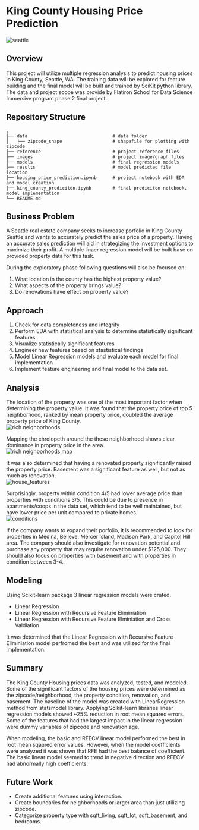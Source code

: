 # King County Housing Price Prediction
![seattle](https://cdn.britannica.com/41/41341-050-1C78C21D/Seattle-background-Mount-Rainier.jpg)

## Overview
This project will utilize multiple regression analysis to predict housing prices in King County, Seattle, WA. The training data will be explored for feature building and the final model will be built and trained by SciKit python library. The data and project scope was provide by Flatiron School for Data Science Immersive program phase 2 final project. 

## Repository Structure
    .
    ├── data                                # data folder
    │   ├── zipcode_shape                   # shapefile for plotting with zipcode
    ├── reference                           # project reference files
    ├── images                              # project image/graph files
    ├── models                              # final regression models
    ├── results                             # model predicted file location
    ├── housing_price_prediction.ipynb      # project notebook with EDA and model creation
    ├── king_county_prediciton.ipynb        # final prediciton notebook, model implementation
    └── README.md


## Business Problem
A Seattle real estate company seeks to increase porfolio in King County Seattle and wants to accurately predict the sales price of a property. Having an accurate sales prediction will aid in strategizing the investment options to maximize their profit. A multiple linaer regression model will be built base on provided property data for this task. 

During the exploratory phase following questions will also be focused on:
1. What location in the county has the highest property value?
2. What aspects of the property brings value?
3. Do renovations have effect on property value?

## Approach
1. Check for data completeness and integrity
2. Perform EDA with statistical analysis to determine statistically significant features
3. Visualize statistically significant features
4. Engineer new features based on stastistical findings
5. Model Linear Regression models and evaluate each model for final implementation
6. Implement feature engineering and final model to the data set. 

## Analysis
The location of the property was one of the most important factor when determining the property value. It was found that the property price of top 5 neighborhood, ranked by mean property price, doubled the average property price of King County.<br>
![rich neighborhoods](https://github.com/yunghanjeong/King_County_Housing_Price_Prediction/blob/main/images/high_price_neighborhood.png?raw=true)<br>

Mapping the chrolopeth around the these neighborhood shows clear dominance in property price in the area. <br>
![rich neighborhoods map](https://github.com/yunghanjeong/King_County_Housing_Price_Prediction/blob/main/images/zipcode_price_heatmap.png?raw=true)<br>

It was also determined that having a renovated property significantly raised the property price. Basement was a significant feature as well, but not as much as renovation. <br>
![house_features](https://github.com/yunghanjeong/King_County_Housing_Price_Prediction/blob/main/images/basement_renovation_value.png?raw=true)<br>

Surprisingly, property within condition 4/5 had lower average price than properties with conditions 3/5. This could be due to presence in apartments/coops in the data set, which tend to be well maintained, but have lower price per unit compared to private homes. <br>
![conditions](https://github.com/yunghanjeong/King_County_Housing_Price_Prediction/blob/main/images/condition_value.png?raw=true)<br>

If the company wants to expand their porfolio, it is recommended to look for properties in Medina, Belleve, Mercer Island, Madison Park, and Capitol Hill area. The company should also investigate for renovation potential and purchase any property that may require renovation under $125,000. They should also focus on properties with basement and with properties in condition between 3-4. 

## Modeling
Using Scikit-learn package 3 linear regression models were crated.
- Linear Regression
- Linear Regression with Recursive Feature Eliminiation
- Linear Regression with Recursive Feature Elminiation and Cross Valdiation

It was determined that the Linear Regression with Recursive Feature Eliminiation model perfromed the best and was utilized for the final implementation. 

## Summary

The King County Housing prices data was analyzed, tested, and modeled. Some of the significant factors of the housing prices were determined as the zipcode/neighborhood, the property condition, renovation, and basement. The baseline of the model was created with LinearRegression method from statsmodel library. Applying Scikit-learn libraries linear regression models showed ~25% reduction in root mean squared errors. Some of the features that had the largest impact in the linear regression were dummy variables of zipcode and renovation age.

When modeling, the basic and RFECV linear model performed the best in root mean sqaured error values. However, when the model coefficients were analyzed it was shown that RFE had the best balance of coefficient. The basic linear model seemed to trend in negative direction and RFECV had abnormally high coefficients.

## Future Work 
- Create additional features using interaction. 
- Create boundaries for neighborhoods or larger area than just utilizing zipcode. 
- Categorize property type with sqft_living, sqft_lot, sqft_basement, and bedrooms. 